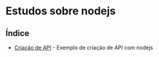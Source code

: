 # Estudos sobre nodejs

## Índice

- [Criação de API](https://github.com/Dirack/Estudos/tree/master/nodejs/mod5-criacao__API#cria%C3%A7%C3%A3o-de-api-em-nodejs) - Exemplo de criação de API com nodejs
